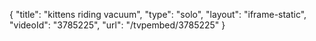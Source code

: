 {
    "title": "kittens riding vacuum",
    "type": "solo",
    "layout": "iframe-static",
    "videoId": "3785225",
    "url": "\/tvpembed\/3785225"
}